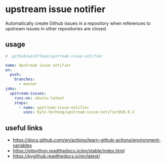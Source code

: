 # upstream issue notifier

Automatically create Github issues in a repository when references to upstream
issues in other repositories are closed.


## usage

```yaml
# .github/workflows/upstream-issue-notifier

name: Upstream issue notifier
on:
  push:
    branches:
      - master
jobs:
  upstream-issues:
    runs-on: ubuntu-latest
    steps:
      - name: upstream-issue-notifier
        uses: Kyle-Verhoog/upstream-issue-notifier@v0.0.3
```


## useful links

- https://docs.github.com/en/actions/learn-github-actions/environment-variables
- https://gitpython.readthedocs.io/en/stable/index.html
- https://pygithub.readthedocs.io/en/latest/
